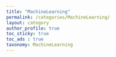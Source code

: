 ```yaml
---
title: "MachineLearning"
permalink: /categories/MachineLearning/
layout: category
author_profile: true
toc_sticky: true
toc_ads : true
taxonomy: MachineLearning
---
```

